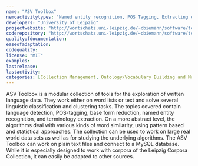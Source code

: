 ```yaml
---
name: "ASV Toolbox"
nemoactivitytypes: "Named entity recognition, POS Tagging, Extracting data"
developers: "University of Leipzig"
projectwebsite: "http://wortschatz.uni-leipzig.de/~cbiemann/software/toolbox/"
coderepository: "http://wortschatz.uni-leipzig.de/~cbiemann/software/toolbox/"
qualityofdocumentation: 
easeofadaptation: 
codequality: 
license: "MIT"
examples: 
lastrelease: 
lastactivity: 
categories: [Collection Management, Ontology/Vocabulary Building and Management]
---
```

ASV Toolbox is a modular collection of tools for the exploration of written language data. They work either on word lists or text and solve several linguistic classification and clustering tasks. The topics covered contain language detection, POS-tagging, base form reduction, named entity recognition, and terminology extraction. On a more abstract level, the algorithms deal with various kinds of word similarity, using pattern based and statistical approaches. The collection can be used to work on large real world data sets as well as for studying the underlying algorithms. The ASV Toolbox can work on plain text files and connect to a MySQL database. While it is especially designed to work with corpora of the Leipzig Corpora Collection, it can easily be adapted to other sources.
